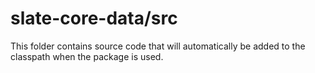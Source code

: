 # slate-core-data/src

This folder contains source code that will automatically be added to the classpath when
the package is used.
